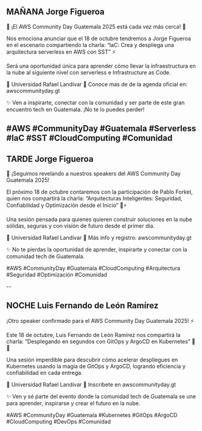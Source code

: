 ## MAÑANA Jorge Figueroa

🌟 ¡El AWS Community Day Guatemala 2025 está cada vez más cerca! 🌟

Nos emociona anunciar que el 18 de octubre tendremos a Jorge Figueroa en el escenario compartiendo la charla:
“IaC: Crea y despliega una arquitectura serverless en AWS con SST” ⚡

Será una oportunidad única para aprender cómo llevar la infraestructura en la nube al siguiente nivel con serverless e Infrastructure as Code.

📍 Universidad Rafael Landívar
🔗 Conoce mas de de la agenda oficial en: awscommunityday.gt

✨ Ven a inspirarte, conectar con la comunidad y ser parte de este gran encuentro tech en Guatemala. ¡No te lo puedes perder!

#AWS #CommunityDay #Guatemala #Serverless #IaC #SST #CloudComputing #Comunidad
--

## TARDE Jorge Figueroa

🚀 ¡Seguimos revelando a nuestros speakers del AWS Community Day Guatemala 2025!

El próximo 18 de octubre contaremos con la participación de Pablo Forkel, quien nos compartirá la charla:
“Arquitecturas Inteligentes: Seguridad, Confiabilidad y Optimización desde el Inicio” 🔐⚡

Una sesión pensada para quienes quieren construir soluciones en la nube sólidas, seguras y con visión de futuro desde el primer día.

📍 Universidad Rafael Landívar
🔗 Más info y registro: awscommunityday.gt

✨ No te pierdas la oportunidad de aprender, inspirarte y conectar con la comunidad tech de Guatemala.

#AWS #CommunityDay #Guatemala #CloudComputing #Arquitectura #Seguridad #Optimización #Comunidad

--

## NOCHE  Luis Fernando de León Ramírez

¡Otro speaker confirmado para el AWS Community Day Guatemala 2025! ⚡

Este 18 de octubre, Luis Fernando de León Ramírez nos compartirá la charla:
“Desplegando en segundos con GitOps y ArgoCD en Kubernetes” 🚀🐳

Una sesión imperdible para descubrir cómo acelerar despliegues en Kubernetes usando la magia de GitOps y ArgoCD, logrando eficiencia y confiabilidad en cada entrega.

📍 Universidad Rafael Landívar
🔗 Inscríbete en awscommunityday.gt

✨ Ven y sé parte del evento donde la comunidad tech de Guatemala se une para aprender, inspirarse y crear el futuro en la nube.

#AWS #CommunityDay #Guatemala #Kubernetes #GitOps #ArgoCD #CloudComputing #DevOps #Comunidad
